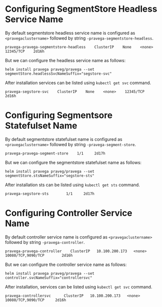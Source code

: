 # Configuring SegmentStore Headless Service Name

By default segmentstore headless service name is configured as `<pravegaclustername>` followed by string `-pravega-segmentstore-headless`.

```
pravega-pravega-segmentstore-headless    ClusterIP    None    <none>    12345/TCP    2d16h

```
But we can configure the headless service name as follows:

```
helm install pravega praveg/pravega --set segmentStore.headlessSvcNameSuffix="segstore-svc"
```

After installation services can be listed using `kubectl get svc` command.

```
pravega-segstore-svc    ClusterIP    None    <none>    12345/TCP    2d16h

```

# Configuring Segmentsore Statefulset Name

By default segmentstore statefulset name  is configured as `<pravegaclustername>` followed by string `-pravega-segment-store`.

```
pravega-pravega-segment-store    1/1     2d17h

```
But we can configure the segmentstore statefulset name  as follows:

```
helm install pravega praveg/pravega --set segmentStore.stsNameSuffix="segstore-sts"
```

After installation sts can be listed using `kubectl get sts` command.

```
pravega-segstore-sts        1/1     2d17h

```

# Configuring Controller Service Name

By default controller service name is configured as `<pravegaclustername>` followed by string `-pravega-controller`.

```
pravega-pravega-controller    ClusterIP   10.100.200.173   <none>        10080/TCP,9090/TCP        2d16h

```

But we can configure the controller service name as follows:

```
helm install pravega praveg/pravega --set controller.svcNameSuffix="controllersvc"
```

After installation, services can be listed using `kubectl get svc` command.

```
pravega-controllersvc      ClusterIP   10.100.200.173   <none>        10080/TCP,9090/TCP     2d16h

```
